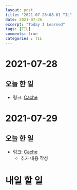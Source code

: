 ```yaml
---
layout: post
title: "2021-07-26~08-01 TIL"
date: 2021-07-26
excerpt: "Today I Learned"
tags: [TIL]
comments: true
categories : TIL
---
```


# 2021-07-28
## 오늘 한 일    
- 링크: [Cache](https://l-zzu-h.tistory.com/entry/Spring-Cache)

# 2021-07-29
## 오늘 한 일    
- 링크: [Cache](https://l-zzu-h.tistory.com/entry/Spring-Cache)
    - 추가 내용 작성

# 내일 할 일
